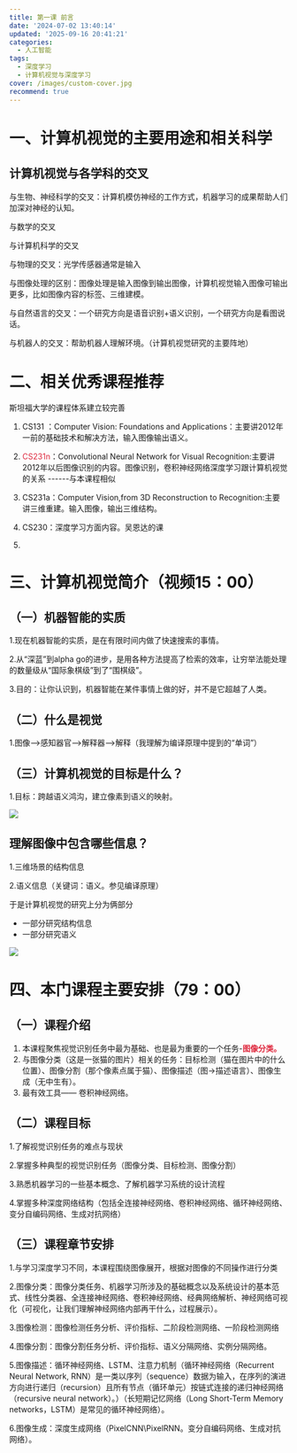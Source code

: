 ```yaml
---
title: 第一课 前言
date: '2024-07-02 13:40:14'
updated: '2025-09-16 20:41:21'
categories:
  - 人工智能
tags:
  - 深度学习
  - 计算机视觉与深度学习
cover: /images/custom-cover.jpg
recommend: true
---
```

# 一、计算机视觉的主要用途和相关科学
## 计算机视觉与各学科的交叉
与生物、神经科学的交叉：计算机模仿神经的工作方式，机器学习的成果帮助人们加深对神经的认知。

与数学的交叉

与计算机科学的交叉

与物理的交叉：光学传感器通常是输入

与图像处理的区别：图像处理是输入图像到输出图像，计算机视觉输入图像可输出更多，比如图像内容的标签、三维建模。

与自然语言的交叉：一个研究方向是语音识别+语义识别，一个研究方向是看图说话。

与机器人的交叉：帮助机器人理解环境。（计算机视觉研究的主要阵地）

# 二、相关优秀课程推荐
斯坦福大学的课程体系建立较完善

1. CS131 ：Computer Vision: Foundations and Applications：主要讲2012年一前的基础技术和解决方法，输入图像输出语义。
2. <font style="color:#DF2A3F;">CS231n</font>：Convolutional Neural Network for Visual Recognition:主要讲2012年以后图像识别的内容。图像识别，卷积神经网络深度学习跟计算机视觉的关系 ------与本课程相似
3. CS231a：Computer Vision,from 3D Reconstruction to Recognition:主要讲三维重建。输入图像，输出三维结构。
4. CS230：深度学习方面内容。吴恩达的课



5. ![]()



# 三、计算机视觉简介（视频15：00）
## （一）机器智能的实质
1.现在机器智能的实质，是在有限时间内做了快速搜索的事情。

2.从“深蓝”到alpha go的进步，是用各种方法提高了检索的效率，让穷举法能处理的数量级从“国际象棋级”到了“围棋级”。

3.目的：让你认识到，机器智能在某件事情上做的好，并不是它超越了人类。

## （二）什么是视觉
1.图像—>感知器官—>解释器—>解释（我理解为编译原理中提到的“单词”）

## （三）计算机视觉的目标是什么？
1.目标：跨越语义鸿沟，建立像素到语义的映射。

![](/images/09158ad3c3193af276efbd02051f05ce.png)

## 
## 理解图像中包含哪些信息？
1.三维场景的结构信息

2.语义信息（关键词：语义。参见编译原理）

于是计算机视觉的研究上分为俩部分

+ 一部分研究结构信息
+ 一部分研究语义



![](/images/d364a81bc9becdcce5f3ba3629b62dc9.png)





# 四、本门课程主要安排（79：00）
## （一）课程介绍
1. 本课程聚焦视觉识别任务中最为基础、也是最为重要的一个任务-**<font style="color:#DF2A3F;">图像分类。</font>**
2. 与图像分类（这是一张猫的图片）相关的任务：目标检测（猫在图片中的什么位置）、图像分割（那个像素点属于猫）、图像描述（图->描述语言）、图像生成（无中生有）。
3. 最有效工具—— 卷积神经网络。



## （二）课程目标
1.了解视觉识别任务的难点与现状

2.掌握多种典型的视觉识别任务（图像分类、目标检测、图像分割）

3.熟悉机器学习的一些基本概念、了解机器学习系统的设计流程

4.掌握多种深度网络结构（包括全连接神经网络、卷积神经网络、循环神经网络、变分自编码网络、生成对抗网络）



## （三）课程章节安排
1.与学习深度学习不同，本课程围绕图像展开，根据对图像的不同操作进行分类

2.图像分类：图像分类任务、机器学习所涉及的基础概念以及系统设计的基本范式、线性分类器、全连接神经网络、卷积神经网络、经典网络解析、神经网络可视化（可视化，让我们理解神经网络内部再干什么，过程展示）。

3.图像检测：图像检测任务分析、评价指标、二阶段检测网络、一阶段检测网络

4.图像分割：图像分割任务分析、评价指标、语义分隔网络、实例分隔网络。

5.图像描述：循环神经网络、LSTM、注意力机制（循环神经网络（Recurrent Neural Network, RNN）是一类以序列（sequence）数据为输入，在序列的演进方向进行递归（recursion）且所有节点（循环单元）按链式连接的递归神经网络（recursive neural network）。）（长短期记忆网络（Long Short-Term Memory networks，LSTM）是常见的循环神经网络）。

6.图像生成：深度生成网络（PixelCNN\PixelRNN。变分自编码网络、生成对抗网络）。

